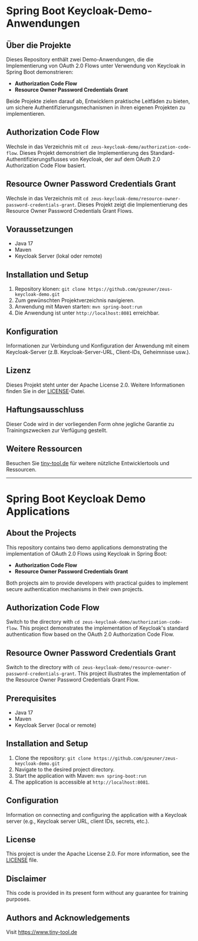 # Spring Boot Keycloak-Demo-Anwendungen

## Über die Projekte
Dieses Repository enthält zwei Demo-Anwendungen, die die Implementierung von OAuth 2.0 Flows unter Verwendung von Keycloak in Spring Boot demonstrieren:
- **Authorization Code Flow**
- **Resource Owner Password Credentials Grant**

Beide Projekte zielen darauf ab, Entwicklern praktische Leitfäden zu bieten, um sichere Authentifizierungsmechanismen in ihren eigenen Projekten zu implementieren.

## Authorization Code Flow
Wechsle in das Verzeichnis mit `cd zeus-keycloak-demo/authorization-code-flow`. Dieses Projekt demonstriert die Implementierung des Standard-Authentifizierungsflusses von Keycloak, der auf dem OAuth 2.0 Authorization Code Flow basiert.

## Resource Owner Password Credentials Grant
Wechsle in das Verzeichnis mit `cd zeus-keycloak-demo/resource-owner-password-credentials-grant`. Dieses Projekt zeigt die Implementierung des Resource Owner Password Credentials Grant Flows.

## Voraussetzungen
- Java 17
- Maven
- Keycloak Server (lokal oder remote)

## Installation und Setup
1. Repository klonen: `git clone https://github.com/gzeuner/zeus-keycloak-demo.git`
2. Zum gewünschten Projektverzeichnis navigieren.
3. Anwendung mit Maven starten: `mvn spring-boot:run`
4. Die Anwendung ist unter `http://localhost:8081` erreichbar.

## Konfiguration
Informationen zur Verbindung und Konfiguration der Anwendung mit einem Keycloak-Server (z.B. Keycloak-Server-URL, Client-IDs, Geheimnisse usw.).

## Lizenz
Dieses Projekt steht unter der Apache License 2.0. Weitere Informationen finden Sie in der [LICENSE](LICENSE)-Datei.

## Haftungsausschluss
Dieser Code wird in der vorliegenden Form ohne jegliche Garantie zu Trainingszwecken zur Verfügung gestellt.

## Weitere Ressourcen
Besuchen Sie [tiny-tool.de](https://www.tiny-tool.de) für weitere nützliche Entwicklertools und Ressourcen.

---

# Spring Boot Keycloak Demo Applications

## About the Projects
This repository contains two demo applications demonstrating the implementation of OAuth 2.0 Flows using Keycloak in Spring Boot:
- **Authorization Code Flow**
- **Resource Owner Password Credentials Grant**

Both projects aim to provide developers with practical guides to implement secure authentication mechanisms in their own projects.

## Authorization Code Flow
Switch to the directory with `cd zeus-keycloak-demo/authorization-code-flow`. This project demonstrates the implementation of Keycloak's standard authentication flow based on the OAuth 2.0 Authorization Code Flow.

## Resource Owner Password Credentials Grant
Switch to the directory with `cd zeus-keycloak-demo/resource-owner-password-credentials-grant`. This project illustrates the implementation of the Resource Owner Password Credentials Grant Flow.

## Prerequisites
- Java 17
- Maven
- Keycloak Server (local or remote)

## Installation and Setup
1. Clone the repository: `git clone https://github.com/gzeuner/zeus-keycloak-demo.git`
2. Navigate to the desired project directory.
3. Start the application with Maven: `mvn spring-boot:run`
4. The application is accessible at `http://localhost:8081`.

## Configuration
Information on connecting and configuring the application with a Keycloak server (e.g., Keycloak server URL, client IDs, secrets, etc.).

## License
This project is under the Apache License 2.0. For more information, see the [LICENSE](LICENSE) file.

## Disclaimer
This code is provided in its present form without any guarantee for training purposes.

## Authors and Acknowledgements
Visit https://www.tiny-tool.de
